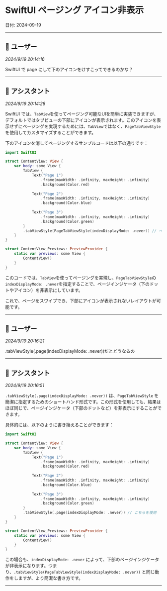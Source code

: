 # SwiftUI ページング アイコン非表示

日付: 2024-09-19

---

## 👤 ユーザー
*2024/9/19 20:14:16*

SwiftUI で page にして下のアイコンをけすこってできるのかな？

---

## 🤖 アシスタント
*2024/9/19 20:14:28*

SwiftUI では、`TabView`を使ってページング可能なUIを簡単に実装できますが、デフォルトではタブビューの下部にアイコンが表示されます。このアイコンを表示せずにページングを実現するためには、`TabView`ではなく、`PageTabViewStyle`を使用してカスタマイズすることができます。

下のアイコンを消してページングするサンプルコードは以下の通りです：

```swift
import SwiftUI

struct ContentView: View {
    var body: some View {
        TabView {
            Text("Page 1")
                .frame(maxWidth: .infinity, maxHeight: .infinity)
                .background(Color.red)
            
            Text("Page 2")
                .frame(maxWidth: .infinity, maxHeight: .infinity)
                .background(Color.blue)
            
            Text("Page 3")
                .frame(maxWidth: .infinity, maxHeight: .infinity)
                .background(Color.green)
        }
        .tabViewStyle(PageTabViewStyle(indexDisplayMode: .never)) // ページインジケータを非表示
    }
}

struct ContentView_Previews: PreviewProvider {
    static var previews: some View {
        ContentView()
    }
}
```

このコードでは、`TabView`を使ってページングを実現し、`PageTabViewStyle`の`indexDisplayMode: .never`を指定することで、ページインジケータ（下のドットやアイコン）を非表示にしています。

これで、ページをスワイプでき、下部にアイコンが表示されないレイアウトが可能です。

---

## 👤 ユーザー
*2024/9/19 20:16:21*

.tabViewStyle(.page(indexDisplayMode: .never))だとどうなるの

---

## 🤖 アシスタント
*2024/9/19 20:16:51*

`.tabViewStyle(.page(indexDisplayMode: .never))` は、`PageTabViewStyle` を簡潔に指定するためのショートハンド形式です。この形式を使用しても、結果はほぼ同じで、ページインジケータ（下部のドットなど）を非表示にすることができます。

具体的には、以下のように書き換えることができます：

```swift
import SwiftUI

struct ContentView: View {
    var body: some View {
        TabView {
            Text("Page 1")
                .frame(maxWidth: .infinity, maxHeight: .infinity)
                .background(Color.red)
            
            Text("Page 2")
                .frame(maxWidth: .infinity, maxHeight: .infinity)
                .background(Color.blue)
            
            Text("Page 3")
                .frame(maxWidth: .infinity, maxHeight: .infinity)
                .background(Color.green)
        }
        .tabViewStyle(.page(indexDisplayMode: .never)) // こちらを使用
    }
}

struct ContentView_Previews: PreviewProvider {
    static var previews: some View {
        ContentView()
    }
}
```

この場合も、`indexDisplayMode: .never` によって、下部のページインジケータが非表示になります。つまり、`.tabViewStyle(PageTabViewStyle(indexDisplayMode: .never))` と同じ動作をしますが、より簡潔な書き方です。

---
